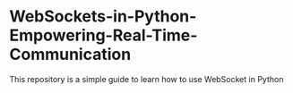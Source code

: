 # WebSockets-in-Python-Empowering-Real-Time-Communication
This repository is a simple guide to learn how to use WebSocket in Python
